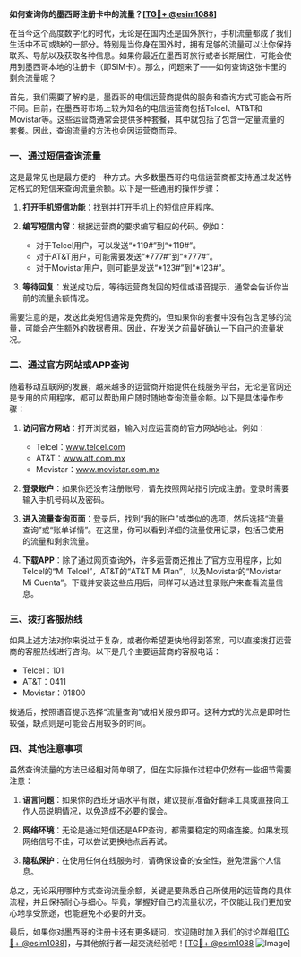 **如何查询你的墨西哥注册卡中的流量？[[TG💪+ @esim1088](https://t.me/s/esim1088)]**

在当今这个高度数字化的时代，无论是在国内还是国外旅行，手机流量都成了我们生活中不可或缺的一部分。特别是当你身在国外时，拥有足够的流量可以让你保持联系、导航以及获取各种信息。如果你最近在墨西哥旅行或者长期居住，可能会使用到墨西哥本地的注册卡（即SIM卡）。那么，问题来了——如何查询这张卡里的剩余流量呢？

首先，我们需要了解的是，墨西哥的电信运营商提供的服务和查询方式可能会有所不同。目前，在墨西哥市场上较为知名的电信运营商包括Telcel、AT&T和Movistar等。这些运营商通常会提供多种套餐，其中就包括了包含一定量流量的套餐。因此，查询流量的方法也会因运营商而异。

### **一、通过短信查询流量**

这是最常见也是最方便的一种方式。大多数墨西哥的电信运营商都支持通过发送特定格式的短信来查询流量余额。以下是一些通用的操作步骤：

1. **打开手机短信功能**：找到并打开手机上的短信应用程序。
   
2. **编写短信内容**：根据运营商的要求编写相应的代码。例如：
   - 对于Telcel用户，可以发送“*119#”到“*119#”。
   - 对于AT&T用户，可能需要发送“*777#”到“*777#”。
   - 对于Movistar用户，则可能是发送“*123#”到“*123#”。

3. **等待回复**：发送成功后，等待运营商发回的短信或语音提示，通常会告诉你当前的流量余额情况。

需要注意的是，发送此类短信通常是免费的，但如果你的套餐中没有包含足够的流量，可能会产生额外的数据费用。因此，在发送之前最好确认一下自己的流量状况。

### **二、通过官方网站或APP查询**

随着移动互联网的发展，越来越多的运营商开始提供在线服务平台，无论是官网还是专用的应用程序，都可以帮助用户随时随地查询流量余额。以下是具体操作步骤：

1. **访问官方网站**：打开浏览器，输入对应运营商的官方网站地址。例如：
   - Telcel：www.telcel.com
   - AT&T：www.att.com.mx
   - Movistar：www.movistar.com.mx

2. **登录账户**：如果你还没有注册账号，请先按照网站指引完成注册。登录时需要输入手机号码以及密码。

3. **进入流量查询页面**：登录后，找到“我的账户”或类似的选项，然后选择“流量查询”或“账单详情”。在这里，你可以看到详细的流量使用记录，包括已使用的流量和剩余流量。

4. **下载APP**：除了通过网页查询外，许多运营商还推出了官方应用程序，比如Telcel的“Mi Telcel”，AT&T的“AT&T Mi Plan”，以及Movistar的“Movistar Mi Cuenta”。下载并安装这些应用后，同样可以通过登录账户来查看流量信息。

### **三、拨打客服热线**

如果上述方法对你来说过于复杂，或者你希望更快地得到答案，可以直接拨打运营商的客服热线进行咨询。以下是几个主要运营商的客服电话：

- Telcel：101
- AT&T：0411
- Movistar：01800

拨通后，按照语音提示选择“流量查询”或相关服务即可。这种方式的优点是即时性较强，缺点则是可能会占用较多的时间。

### **四、其他注意事项**

虽然查询流量的方法已经相对简单明了，但在实际操作过程中仍然有一些细节需要注意：

1. **语言问题**：如果你的西班牙语水平有限，建议提前准备好翻译工具或直接向工作人员说明情况，以免造成不必要的误会。

2. **网络环境**：无论是通过短信还是APP查询，都需要稳定的网络连接。如果发现网络信号不佳，可以尝试更换地点后再试。

3. **隐私保护**：在使用任何在线服务时，请确保设备的安全性，避免泄露个人信息。

总之，无论采用哪种方式查询流量余额，关键是要熟悉自己所使用的运营商的具体流程，并且保持耐心与细心。毕竟，掌握好自己的流量状况，不仅能让我们更加安心地享受旅途，也能避免不必要的开支。

最后，如果你对墨西哥的注册卡还有更多疑问，欢迎随时加入我们的讨论群组[[TG💪+ @esim1088](https://t.me/s/esim1088)]，与其他旅行者一起交流经验吧！[[TG💪+ @esim1088](https://t.me/s/esim1088) ![Image](https://i.postimg.cc/4NQfJmqS/Snipaste-2025-05-13-00-14-12.png)]
